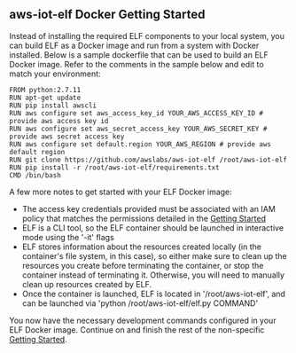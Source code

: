 ## aws-iot-elf Docker Getting Started

Instead of installing the required ELF components to your local system, you can build ELF as a Docker image and run from a system with Docker installed. Below is a sample dockerfile that can be used to build an ELF Docker image. Refer to the comments in the sample below and edit to match your environment:

```
FROM python:2.7.11
RUN apt-get update
RUN pip install awscli
RUN aws configure set aws_access_key_id YOUR_AWS_ACCESS_KEY_ID # provide aws access key id
RUN aws configure set aws_secret_access_key YOUR_AWS_SECRET_KEY # provide aws secret access key
RUN aws configure set default.region YOUR_AWS_REGION # provide aws default region
RUN git clone https://github.com/awslabs/aws-iot-elf /root/aws-iot-elf
RUN pip install -r /root/aws-iot-elf/requirements.txt
CMD /bin/bash
```

A few more notes to get started with your ELF Docker image:
- The access key credentials provided must be associated with an IAM policy that matches the permissions detailed in the  [Getting Started](https://github.com/awslabs/aws-iot-elf)
- ELF is a CLI tool, so the ELF container should be launched in interactive mode using the '-it' flags
- ELF stores information about the resources created locally (in the container's file system, in this case), so either make sure to clean up the resources you create before terminating the container, or stop the container instead of terminating it. Otherwise, you will need to manually clean up resources created by ELF.
- Once the container is launched, ELF is located in '/root/aws-iot-elf', and can be launched via 'python /root/aws-iot-elf/elf.py COMMAND'

You now have the necessary development commands configured in your ELF Docker image. Continue on and finish the rest of the non-specific [Getting Started](https://github.com/awslabs/aws-iot-elf).
